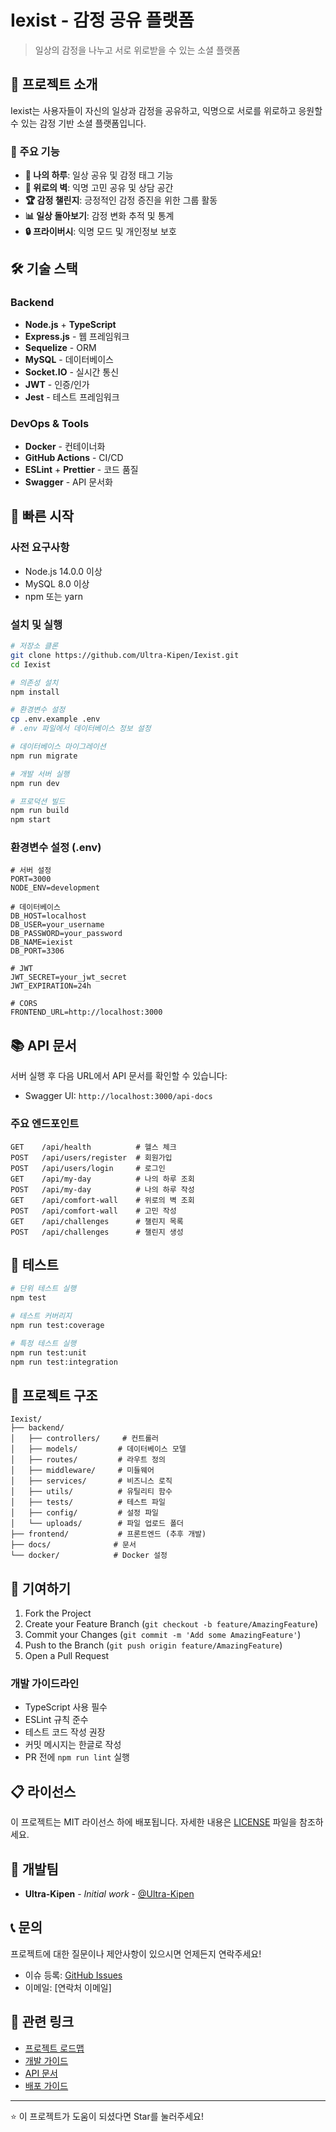 # Iexist - 감정 공유 플랫폼

> 일상의 감정을 나누고 서로 위로받을 수 있는 소셜 플랫폼

## 📖 프로젝트 소개

Iexist는 사용자들이 자신의 일상과 감정을 공유하고, 익명으로 서로를 위로하고 응원할 수 있는 감정 기반 소셜 플랫폼입니다.

### 🌟 주요 기능

- **📝 나의 하루**: 일상 공유 및 감정 태그 기능
- **💙 위로의 벽**: 익명 고민 공유 및 상담 공간
- **🏆 감정 챌린지**: 긍정적인 감정 증진을 위한 그룹 활동
- **📊 일상 돌아보기**: 감정 변화 추적 및 통계
- **🔒 프라이버시**: 익명 모드 및 개인정보 보호

## 🛠 기술 스택

### Backend
- **Node.js** + **TypeScript**
- **Express.js** - 웹 프레임워크
- **Sequelize** - ORM
- **MySQL** - 데이터베이스
- **Socket.IO** - 실시간 통신
- **JWT** - 인증/인가
- **Jest** - 테스트 프레임워크

### DevOps & Tools
- **Docker** - 컨테이너화
- **GitHub Actions** - CI/CD
- **ESLint** + **Prettier** - 코드 품질
- **Swagger** - API 문서화

## 🚀 빠른 시작

### 사전 요구사항
- Node.js 14.0.0 이상
- MySQL 8.0 이상
- npm 또는 yarn

### 설치 및 실행

```bash
# 저장소 클론
git clone https://github.com/Ultra-Kipen/Iexist.git
cd Iexist

# 의존성 설치
npm install

# 환경변수 설정
cp .env.example .env
# .env 파일에서 데이터베이스 정보 설정

# 데이터베이스 마이그레이션
npm run migrate

# 개발 서버 실행
npm run dev

# 프로덕션 빌드
npm run build
npm start
```

### 환경변수 설정 (.env)

```env
# 서버 설정
PORT=3000
NODE_ENV=development

# 데이터베이스
DB_HOST=localhost
DB_USER=your_username
DB_PASSWORD=your_password
DB_NAME=iexist
DB_PORT=3306

# JWT
JWT_SECRET=your_jwt_secret
JWT_EXPIRATION=24h

# CORS
FRONTEND_URL=http://localhost:3000
```

## 📚 API 문서

서버 실행 후 다음 URL에서 API 문서를 확인할 수 있습니다:
- Swagger UI: `http://localhost:3000/api-docs`

### 주요 엔드포인트

```
GET    /api/health          # 헬스 체크
POST   /api/users/register  # 회원가입
POST   /api/users/login     # 로그인
GET    /api/my-day          # 나의 하루 조회
POST   /api/my-day          # 나의 하루 작성
GET    /api/comfort-wall    # 위로의 벽 조회
POST   /api/comfort-wall    # 고민 작성
GET    /api/challenges      # 챌린지 목록
POST   /api/challenges      # 챌린지 생성
```

## 🧪 테스트

```bash
# 단위 테스트 실행
npm test

# 테스트 커버리지
npm run test:coverage

# 특정 테스트 실행
npm run test:unit
npm run test:integration
```

## 📁 프로젝트 구조

```
Iexist/
├── backend/
│   ├── controllers/     # 컨트롤러
│   ├── models/         # 데이터베이스 모델
│   ├── routes/         # 라우트 정의
│   ├── middleware/     # 미들웨어
│   ├── services/       # 비즈니스 로직
│   ├── utils/          # 유틸리티 함수
│   ├── tests/          # 테스트 파일
│   ├── config/         # 설정 파일
│   └── uploads/        # 파일 업로드 폴더
├── frontend/           # 프론트엔드 (추후 개발)
├── docs/              # 문서
└── docker/            # Docker 설정
```

## 🤝 기여하기

1. Fork the Project
2. Create your Feature Branch (`git checkout -b feature/AmazingFeature`)
3. Commit your Changes (`git commit -m 'Add some AmazingFeature'`)
4. Push to the Branch (`git push origin feature/AmazingFeature`)
5. Open a Pull Request

### 개발 가이드라인

- TypeScript 사용 필수
- ESLint 규칙 준수
- 테스트 코드 작성 권장
- 커밋 메시지는 한글로 작성
- PR 전에 `npm run lint` 실행

## 📋 라이선스

이 프로젝트는 MIT 라이선스 하에 배포됩니다. 자세한 내용은 [LICENSE](LICENSE) 파일을 참조하세요.

## 👥 개발팀

- **Ultra-Kipen** - *Initial work* - [@Ultra-Kipen](https://github.com/Ultra-Kipen)

## 📞 문의

프로젝트에 대한 질문이나 제안사항이 있으시면 언제든지 연락주세요!

- 이슈 등록: [GitHub Issues](https://github.com/Ultra-Kipen/Iexist/issues)
- 이메일: [연락처 이메일]

## 🔗 관련 링크

- [프로젝트 로드맵](docs/ROADMAP.md)
- [개발 가이드](docs/DEVELOPMENT.md)
- [API 문서](docs/API.md)
- [배포 가이드](docs/DEPLOYMENT.md)

---

⭐ 이 프로젝트가 도움이 되셨다면 Star를 눌러주세요!
